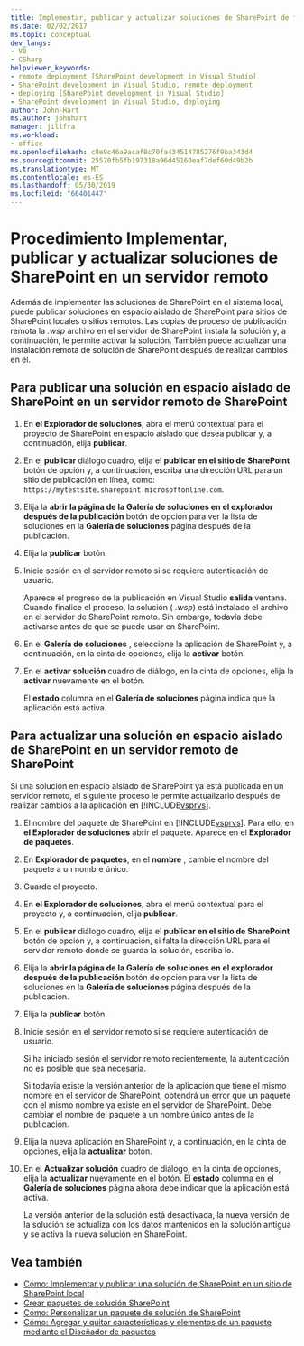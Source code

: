 ```yaml
---
title: Implementar, publicar y actualizar soluciones de SharePoint de forma remota
ms.date: 02/02/2017
ms.topic: conceptual
dev_langs:
- VB
- CSharp
helpviewer_keywords:
- remote deployment [SharePoint development in Visual Studio]
- SharePoint development in Visual Studio, remote deployment
- deploying [SharePoint development in Visual Studio]
- SharePoint development in Visual Studio, deploying
author: John-Hart
ms.author: johnhart
manager: jillfra
ms.workload:
- office
ms.openlocfilehash: c8e9c46a9acaf8c70fa434514785276f9ba343d4
ms.sourcegitcommit: 25570fb5fb197318a96d45160eaf7def60d49b2b
ms.translationtype: MT
ms.contentlocale: es-ES
ms.lasthandoff: 05/30/2019
ms.locfileid: "66401447"
---
```

# <a name="how-to-deploy-publish-and-upgrade-sharepoint-solutions-on-a-remote-server"></a>Procedimiento Implementar, publicar y actualizar soluciones de SharePoint en un servidor remoto
  Además de implementar las soluciones de SharePoint en el sistema local, puede publicar soluciones en espacio aislado de SharePoint para sitios de SharePoint locales o sitios remotos. Las copias de proceso de publicación remota la *.wsp* archivo en el servidor de SharePoint instala la solución y, a continuación, le permite activar la solución. También puede actualizar una instalación remota de solución de SharePoint después de realizar cambios en él.

## <a name="to-publish-a-sandboxed-sharepoint-solution-to-a-remote-sharepoint-server"></a>Para publicar una solución en espacio aislado de SharePoint en un servidor remoto de SharePoint

1. En **el Explorador de soluciones**, abra el menú contextual para el proyecto de SharePoint en espacio aislado que desea publicar y, a continuación, elija **publicar**.

2. En el **publicar** diálogo cuadro, elija el **publicar en el sitio de SharePoint** botón de opción y, a continuación, escriba una dirección URL para un sitio de publicación en línea, como: `https://mytestsite.sharepoint.microsoftonline.com`.

3. Elija la **abrir la página de la Galería de soluciones en el explorador después de la publicación** botón de opción para ver la lista de soluciones en la **Galería de soluciones** página después de la publicación.

4. Elija la **publicar** botón.

5. Inicie sesión en el servidor remoto si se requiere autenticación de usuario.

     Aparece el progreso de la publicación en Visual Studio **salida** ventana. Cuando finalice el proceso, la solución ( *.wsp*) está instalado el archivo en el servidor de SharePoint remoto. Sin embargo, todavía debe activarse antes de que se puede usar en SharePoint.

6. En el **Galería de soluciones** , seleccione la aplicación de SharePoint y, a continuación, en la cinta de opciones, elija la **activar** botón.

7. En el **activar solución** cuadro de diálogo, en la cinta de opciones, elija la **activar** nuevamente en el botón.

     El **estado** columna en el **Galería de soluciones** página indica que la aplicación está activa.

## <a name="to-upgrade-a-sandboxed-sharepoint-solution-on-a-remote-sharepoint-server"></a>Para actualizar una solución en espacio aislado de SharePoint en un servidor remoto de SharePoint
 Si una solución en espacio aislado de SharePoint ya está publicada en un servidor remoto, el siguiente proceso le permite actualizarlo después de realizar cambios a la aplicación en [!INCLUDE[vsprvs](../sharepoint/includes/vsprvs-md.md)].

1. El nombre del paquete de SharePoint en [!INCLUDE[vsprvs](../sharepoint/includes/vsprvs-md.md)]. Para ello, en **el Explorador de soluciones** abrir el paquete. Aparece en el **Explorador de paquetes**.

2. En **Explorador de paquetes**, en el **nombre** , cambie el nombre del paquete a un nombre único.

3. Guarde el proyecto.

4. En **el Explorador de soluciones**, abra el menú contextual para el proyecto y, a continuación, elija **publicar**.

5. En el **publicar** diálogo cuadro, elija el **publicar en el sitio de SharePoint** botón de opción y, a continuación, si falta la dirección URL para el servidor remoto donde se guarda la solución, escriba lo.

6. Elija la **abrir la página de la Galería de soluciones en el explorador después de la publicación** botón de opción para ver la lista de soluciones en la **Galería de soluciones** página después de la publicación.

7. Elija la **publicar** botón.

8. Inicie sesión en el servidor remoto si se requiere autenticación de usuario.

     Si ha iniciado sesión el servidor remoto recientemente, la autenticación no es posible que sea necesaria.

     Si todavía existe la versión anterior de la aplicación que tiene el mismo nombre en el servidor de SharePoint, obtendrá un error que un paquete con el mismo nombre ya existe en el servidor de SharePoint. Debe cambiar el nombre del paquete a un nombre único antes de la publicación.

9. Elija la nueva aplicación en SharePoint y, a continuación, en la cinta de opciones, elija la **actualizar** botón.

10. En el **Actualizar solución** cuadro de diálogo, en la cinta de opciones, elija la **actualizar** nuevamente en el botón. El **estado** columna en el **Galería de soluciones** página ahora debe indicar que la aplicación está activa.

     La versión anterior de la solución está desactivada, la nueva versión de la solución se actualiza con los datos mantenidos en la solución antigua y se activa la nueva solución en SharePoint.

## <a name="see-also"></a>Vea también
- [Cómo: Implementar y publicar una solución de SharePoint en un sitio de SharePoint local](../sharepoint/how-to-deploy-and-publish-a-sharepoint-solution-to-a-local-sharepoint-site.md)
- [Crear paquetes de solución SharePoint](../sharepoint/creating-sharepoint-solution-packages.md)
- [Cómo: Personalizar un paquete de solución de SharePoint](../sharepoint/how-to-customize-a-sharepoint-solution-package.md)
- [Cómo: Agregar y quitar características y elementos de un paquete mediante el Diseñador de paquetes](../sharepoint/how-to-add-and-remove-features-and-items-to-a-package-by-using-the-package-designer.md)
